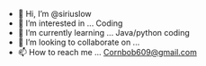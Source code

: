 - 👋 Hi, I’m @siriuslow
- 👀 I’m interested in ... Coding
- 🌱 I’m currently learning ... Java/python coding
- 💞️ I’m looking to collaborate on ...
- 📫 How to reach me ... Cornbob609@gmail.com

<!---
siriuslow/siriuslow is a ✨ special ✨ repository because its `README.md` (this file) appears on your GitHub profile.
You can click the Preview link to take a look at your changes.
--->
